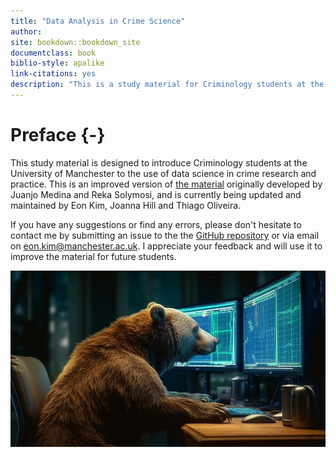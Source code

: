```yaml
--- 
title: "Data Analysis in Crime Science"
author:
site: bookdown::bookdown_site
documentclass: book
biblio-style: apalike
link-citations: yes
description: "This is a study material for Criminology students at the University of Manchester."
---
```


# Preface {-}

This study material is designed to introduce Criminology students at the University of Manchester to the use of data science in crime research and practice. This is an improved version of [the material](https://maczokni.github.io/R-for-Criminologists/) originally developed by Juanjo Medina and Reka Solymosi, and is currently being updated and maintained by Eon Kim, Joanna Hill and Thiago Oliveira.

If you have any suggestions or find any errors, please don't hesitate to contact me by submitting an issue to the the [GitHub repository](https://github.com/eonk/CrimeSciData) or via email on eon.kim@manchester.ac.uk. I appreciate your feedback and will use it to improve the material for future students.

![](imgs/mybear.jpg)

